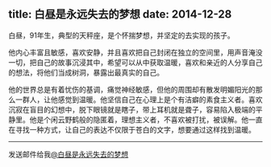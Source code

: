 title: 白昼是永远失去的梦想
date: 2014-12-28  
------
 
白昼，91年生，典型的天秤座，是个怀揣梦想，并坚定的去实现的孩子。

他内心丰富且敏感，喜欢安静，并且喜欢把自己封闭在独立的空间里，用声音淹没一切，把自己的故事沉浸其中，希望可以从中获取温暖，喜欢和亲近的人分享自己的想法，将他们当成树洞，暴露出最真实的自己。

他的世界总是有着忧伤的基调，痛觉神经敏感，但他的周围却有散发明媚阳光的那么一群人，让他感觉到温暖。他坚信自己在心理上是个有洁癖的素食主义者。喜欢沉寂在盲目的幻想中，脱下眼镜就是瞎子，带上耳机就是聋子，容易陷入极端的平静里。他是个闲云野鹤般的隐匿着，理想主义者，不喜欢被打扰，被误解。他一直在寻找一种方式，让自己的表达不仅限于苍白的文字，想要通过这样找到温暖。
- - -
发送邮件给我<a href="mailto:wonderm-swift@hotmail.com?subject=发给白昼的邮件" target="_self">@白昼是永远失去的梦想</a>
 
 




